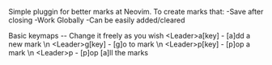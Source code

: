 Simple pluggin for better marks at Neovim. To create marks that:
-Save after closing
-Work Globally
-Can be easily added/cleared

Basic keymaps -- Change it freely as you wish
\<Leader>a[key] - [a]dd a new mark \n
\<Leader>g[key] - [g]o to mark \n
\<Leader>p[key] - [p]op a mark \n
\<Leader>p<C-a> - [p]op [a]ll the marks
